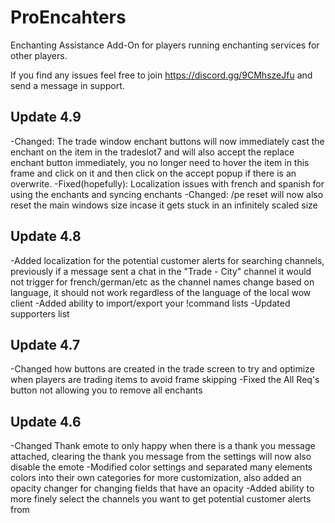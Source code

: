 # ProEncahters

Enchanting Assistance Add-On for players running enchanting services for other players.

If you find any issues feel free to join https://discord.gg/9CMhszeJfu and send a message in support.

## Update 4.9
-Changed: The trade window enchant buttons will now immediately cast the enchant on the item in the tradeslot7 and will also accept the replace enchant button immediately, you no longer need to hover the item in this frame and click on it and then click on the accept popup if there is an overwrite.
-Fixed(hopefully): Localization issues with french and spanish for using the enchants and syncing enchants
-Changed: /pe reset will now also reset the main windows size incase it gets stuck in an infinitely scaled size

## Update 4.8
-Added localization for the potential customer alerts for searching channels, previously if a message sent a chat in the "Trade - City" channel it would not trigger for french/german/etc as the channel names change based on language, it should not work regardless of the language of the local wow client
-Added ability to import/export your !command lists
-Updated supporters list

## Update 4.7
-Changed how buttons are created in the trade screen to try and optimize when players are trading items to avoid frame skipping
-Fixed the All Req's button not allowing you to remove all enchants

## Update 4.6
-Changed Thank emote to only happy when there is a thank you message attached, clearing the thank you message from the settings will now also disable the emote
-Modified color settings and separated many elements colors into their own categories for more customization, also added an opacity changer for changing fields that have an opacity
-Added ability to more finely select the channels you want to get potential customer alerts from